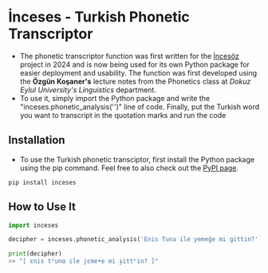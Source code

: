 **<h1>İnceses - Turkish Phonetic Transcriptor</h1>**
*  The phonetic transcriptor function was first written for the [İncesöz](https://github.com/enistuna/Incesoz) project in 2024 and is now being used for its own Python package for easier deployment and usability.
The function was first developed using the **Özgün Koşaner's** lecture notes from the Phonetics class at *Dokuz Eylul University's Linguistics* department.
* To use it, simply import the Python package and write the "inceses.phonetic_analysis('')" line of code. 
Finally, put the Turkish word you want to transcript in the quotation marks and run the code

**<h2>Installation</h2>**
* To use the Turkish phonetic transciptor, first install the Python package using the pip command. Feel free to also check out the [PyPI page](https://pypi.org/project/inceses/1.0/).
```
pip install inceses
```

**<h2>How to Use It</h2>**
```py
import inceses

decipher = inceses.phonetic_analysis('Enis Tuna ile yemeğe mi gittin?')

print(decipher)
>> "[ ɛnis tʰunα ile jɛme•e mi ɟittʰin? ]"
```

